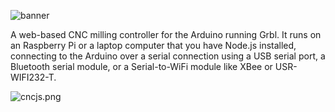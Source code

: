 ![banner](https://raw.githubusercontent.com/cheton/cnc/master/media/banner2.png)

A web-based CNC milling controller for the Arduino running Grbl. It runs on an Raspberry Pi or a laptop computer that you have Node.js installed, connecting to the Arduino over a serial connection using a USB serial port, a Bluetooth serial module, or a Serial-to-WiFi module like XBee or USR-WIFI232-T.

![cncjs.png](https://raw.githubusercontent.com/cheton/cnc/master/media/cncjs.png)